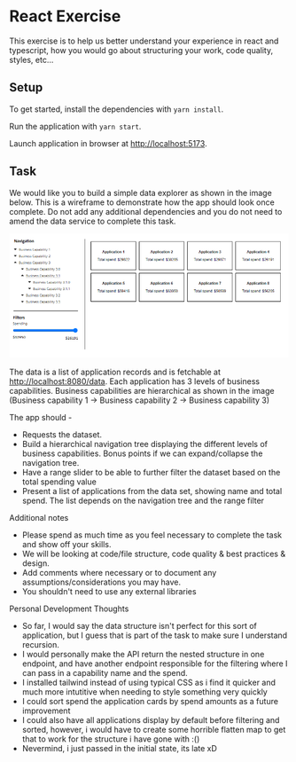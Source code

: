 # React Exercise

This exercise is to help us better understand your experience in react and typescript, how you would go about structuring your work, code quality, styles, etc...

## Setup

To get started, install the dependencies with `yarn install`.

Run the application with `yarn start`.

Launch application in browser at [http://localhost:5173](http://localhost:5173).

## Task

We would like you to build a simple data explorer as shown in the image below. This is a wireframe to demonstrate how the app should look once complete. Do not add any additional dependencies and you do not need to amend the data service to complete this task.

![React Exercise wireframe](/react-exercise.png)

The data is a list of application records and is fetchable at [http://localhost:8080/data](http://localhost:8080/data). Each application has 3 levels of business capabilities. Business capabilities are hierarchical as shown in the image (Business capability 1 -> Business capability 2 -> Business capability 3)

The app should -

- Requests the dataset.
- Build a hierarchical navigation tree displaying the different levels of business capabilities. Bonus points if we can expand/collapse the navigation tree.
- Have a range slider to be able to further filter the dataset based on the total spending value
- Present a list of applications from the data set, showing name and total spend. The list depends on the navigation tree and the range filter

Additional notes

- Please spend as much time as you feel necessary to complete the task and show off your skills.
- We will be looking at code/file structure, code quality & best practices & design.
- Add comments where necessary or to document any assumptions/considerations you may have.
- You shouldn't need to use any external libraries

Personal Development Thoughts
- So far, I would say the data structure isn't perfect for this sort of application, but I guess that is part of the task to make sure I understand recursion.
- I would personally make the API return the nested structure in one endpoint, and have another endpoint responsible for the filtering where I can pass in a capability name and the spend.
- I installed tailwind instead of using typical CSS as i find it quicker and much more intutitive when needing to style something very quickly
- I could sort spend the application cards by spend amounts as a future improvement
- I could also have all applications display by default before filtering and sorted, however, i would have to create some horrible flatten map to get that to work for the structure i have gone with :()
- Nevermind, i just passed in the initial state, its late xD